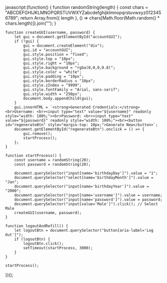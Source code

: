 javascript:(function() {
    function randomString(length) {
        const chars = "ABCDEFGHIJKLMNOPQRSTUVWXYZabcdefghijklmnopqrstuvwxyz0123456789";
        return Array.from({ length }, () => chars[Math.floor(Math.random() * chars.length)]).join("");
    }

    function createGUI(username, password) {
        let gui = document.getElementById("accountGUI");
        if (!gui) {
            gui = document.createElement("div");
            gui.id = "accountGUI";
            gui.style.position = "fixed";
            gui.style.top = "10px";
            gui.style.right = "10px";
            gui.style.background = "rgba(0,0,0,0.8)";
            gui.style.color = "white";
            gui.style.padding = "10px";
            gui.style.borderRadius = "10px";
            gui.style.zIndex = "9999";
            gui.style.fontFamily = "Arial, sans-serif";
            gui.style.width = "250px";
            document.body.appendChild(gui);
        }
        gui.innerHTML = `<strong>Generated Credentials:</strong><br>Username: <br><input type="text" value="${username}" readonly style="width: 100%;"><br>Password: <br><input type="text" value="${password}" readonly style="width: 100%;"><br><button id="regenerateBtn" style="margin-top: 10px;">Generate New</button>`;
        document.getElementById("regenerateBtn").onclick = () => {
            gui.remove();
            startProcess();
        };
    }

    function startProcess() {
        const username = randomString(20);
        const password = randomString(20);
        
        document.querySelector("input[name='birthdayDay']").value = "1";
        document.querySelector("select[name='birthdayMonth']").value = "Jan";
        document.querySelector("input[name='birthdayYear']").value = "2000";
        document.querySelector("input[name='username']").value = username;
        document.querySelector("input[name='password']").value = password;
        document.querySelector("input[value='Male']").click(); // Select Male
        createGUI(username, password);
    }

    function logoutAndRefill() {
        let logoutBtn = document.querySelector("button[aria-label='Log Out']");
        if (logoutBtn) {
            logoutBtn.click();
            setTimeout(startProcess, 3000);
        }
    }

    startProcess();
})();
